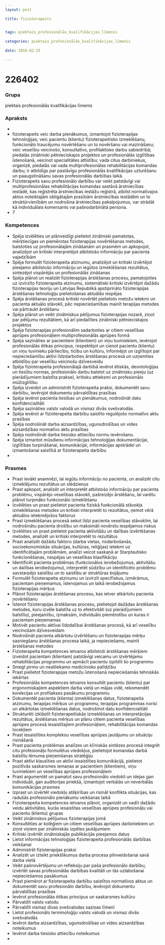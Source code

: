 ```yaml
---
layout: post
    
title: fizioterapeits

    
tags: piektais_profesionālās_kvalifikācijas_līmenis
    
categories: piektais_profesionālās_kvalifikācijas_līmenis
    
date: 2016-02-25
    
---
```

# 226402

### Grupa
piektais profesionālās kvalifikācijas līmenis


### Apraksts

* 
* fizioterapeits veic darba pienākumus, izmantojot fizioterapijas tehnoloģijas; veic pacientu (klientu) fizioterapeitisko izmeklēšanu, funkcionālo traucējumu novērtēšanu un to novēršanu vai mazināšanu; veic veselību veicinošo, konsultatīvo, profilaktisko darbu sabiedrībā; piedalās zinātniski pētnieciskajos projektos un profesionālās izglītības īstenošanā, veicinot specialitātes attīstību; vada citus darbiniekus, organizē, piedalās vai vada multiprofesionālas rehabilitācijas komandas darbu; ir atbildīgs par pastāvīgu profesionālās kvalifikācijas uzturēšanu un paaugstināšanu savas profesionālās darbības laikā. 
* 	Fizioterapeits savu profesionālo darbību var veikt patstāvīgi vai multiprofesionālas rehabilitācijas komandas sastāvā ārstniecības iestādē, kas reģistrēta ārstniecības iestāžu reģistrā, atbilst normatīvajos aktos noteiktajām obligātajām prasībām ārstniecības iestādēm un to struktūrvienībām un nodrošina ārstniecības pakalpojumus, var strādāt kā individuālais komersants vai pašnodarbinātā persona. 
* 	7 

### Kompetences

* Spēja izvēlēties un plānveidīgi pielietot zinātniski pamatotas, mērķtiecīgas un piemērotas fizioterapijas novērtēšanas metodes, balstoties uz profesionālajām zināšanām un prasmēm un apkopojot, analizējot un kritiski interpretējot atbilstošo informāciju par pacienta vajadzībām
* Spēja formulēt fizioterapeita atzinumu, analizējot un kritiski izvērtējot pieejamo atbilstošo informāciju un iegūtos izmeklēšanas rezultātus, sintezējot vispārējās un profesionālās zināšanas
* Spēja plānot un realizēt fizioterapijas ārstēšanas procesu, pamatojoties uz izvirzīto fizioterapeita atzinumu, sistemātiski kritiski izvērtējot dažādu fizioterapijas teoriju un Latvijas Republikā apstiprināto fizioterapijas ārstēšanas tehnoloģiju pielietošanas aktuālās iespējas
* Spēja ārstēšanas procesā kritiski novērtēt pielietoto metožu ietekmi un pacienta aktuālo stāvokli, pēc nepieciešamības mainīt terapijas metodes vai pārtraukt ārstēšanu
* Spēja plānot un veikt zinātniskus pētījumus fizioterapijas nozarē, ziņot par pētījumu rezultātiem, kā arī piedalīties zinātniski pētnieciskajos projektos
* Spēja fizioterapijas profesionālim sadarboties ar citiem veselības aprūpes profesionāļiem multiprofesionālās aprūpes formā
* Spēja sazināties ar pacientiem (klientiem) un viņu tuviniekiem, ievērojot profesionālās ētikas principus, respektējot un cienot pacientu (klientu) un viņu tuvinieku pārliecību, ticību un kultūru, informējot un izglītojot par nepieciešamību aktīvi līdzdarboties ārstēšanas procesā un uzņemties atbildību par veselību veicinošu dzīvesveidu
* Spēja fizioterapeita profesionālajā darbībā ievērot ētiskās, deontoloģijas un tiesību normas, profesionālo darbu balstot uz zinātnisku pieeju (uz pierādījumiem balstīta prakse), kritisku attieksmi un profesionālo mūžizglītību
* Spēja izveidot un administrēt fizioterapeita praksi, dokumentēt savu darbību, ievērojot dokumentu pārvaldības prasības
* Spēja ievērot pacienta tiesības un pienākumus, nodrošināt datu konfidencialitāti
* Spēja sazināties valsts valodā un vismaz divās svešvalodās.
*  Spēja ievērot ar fizioterapeita darbību saistīto regulējošo normatīvo aktu prasības
* Spēja nodrošināt darba aizsardzības, ugunsdrošības un vides aizsardzības normatīvo aktu prasības
* Spēja nodrošināt darba tiesisko attiecību normu ievērošanu.
*  Spēja izmantot mūsdienu informācijas tehnoloģijas dokumentācijai, izglītības turpināšanai, komunikācijai, informācijas apstrādei un izmantošanai saistībā ar fizioterapeita darbību
* 

### Prasmes 
* Prast ievākt anamnēzi, lai iegūtu informāciju no pacienta, un analizēt citu izmeklējumu rezultātus un slēdzienus
* Prast apkopot, analizēt un interpretēt atbilstošo informāciju par pacienta problēmu, vispārējo veselības stāvokli, pašreizējo ārstēšanu, lai varētu plānot turpmāko funkcionālo izmeklēšanu
* Izvēlēties un prast pielietot pacienta fiziskā funkcionālā stāvokļa izmeklēšanas metodes un kritiski interpretēt to rezultātus, ņemot vērā aktuālos ietekmējošos faktorus
* Prast izmeklēšanas procesā sekot līdzi pacienta veselības stāvoklim, lai nodrošinātu pacienta drošību un maksimāli novērstu iespējamos riskus
* Izvēlēties un prast pielietot pacienta aktivitāšu un dalības izvērtēšanas metodes, analizēt un kritiski interpretēt to rezultātus
* Prast analizēt dažādu faktoru (darba vietas, nodarbošanās, socioekonomiskās situācijas, kultūras, reliģijas) ietekmi uz identificētajām problēmām, analīzi veicot saskaņā ar Starptautisko funkcionēšanas, nespējas un veselības klasifikāciju
* Identificēt pacienta problēmas (funkcionālos ierobežojumus, aktivitāšu un dalības ierobežojumu), interpretēt sūdzību un identificēto problēmu savstarpējo saistību un to saistību ar struktūras bojājumu
* Formulēt fizioterapeita atzinumu un izvirzīt specifiskus, izmērāmus, pacientam pieņemamus, īstenojamus un laikā ierobežojamus fizioterapijas mērķus
* Plānot fizioterapijas ārstēšanas procesu, kas ietver atkārtotu pacienta novērtēšanu
* Īstenot fizioterapijas ārstēšanas procesu, pielietojot dažādas ārstēšanas metodes, kuru izvēle balstīta uz to efektivitāti (uz pierādījumiem balstītu), pieejamību, izmaksām, individuālo piemērotību un kuras ir pacientam pieņemamas
* Motivēt pacientu aktīvai līdzdalībai ārstēšanas procesā, kā arī veselību veicinošam dzīvesveidam
* Nodrošināt pacienta atkārtotu izvērtēšanu un fizioterapijas mērķu sasniegšanu ārstēšanas procesa laikā, ja nepieciešams, mainīt ārstēšanas metodes
* Fizioterapeita kompetences ietvaros atbilstoši ārstēšanas mērķiem izveidot pacientam (klientam) patstāvīgi veicamu un izvērtējamu rehabilitācijas programmu un apmācīt pacientu izpildīt šo programmu
* Sniegt pirmo un neatliekamo medicīnisko palīdzību
* Prast pielietot fizioterapijas metožu īstenošanā nepieciešamās tehniskās iekārtas
* Profesionālās kompetences ietvaros konsultēt pacientu (klientu) par ergonomiskajiem aspektiem darba vietā un mājas vidē, rekomendēt korekcijas un profilakses pasākumu programmu
* Dokumentēt pacienta (klienta) izmeklēšanas datus, fizioterapeita atzinumu, terapijas mērķus un programmu, terapijas programmas norisi un atkārtotas izmeklēšanas datus, nodrošinot datu konfidencialitāti
* Strukturēti izklāstīt fizioterapeitiskās izmeklēšanas un interpretācijas rezultātus, ārstēšanas mērķus un plānu citiem pacienta veselības aprūpes procesā iesaistītajiem profesionāļiem, rehabilitācijas komandas locekļiem
* Prast iesaistīties kompleksu veselības aprūpes jautājumu un situāciju risināšanā
* Prast pacienta problēmas analīzes un klīniskās sintēzes procesā integrēt citu profesionāļu formulētus viedokļus, pielietojot komandas darbā balstītu lēmuma pieņemšanas stratēģiju
* Prast aktīvi klausīties un aktīvi iesaistīties komunikācijā, pielietot pozitīvās saskarsmes iemaņas ar pacientiem (klientiem), viņu tuviniekiem un veselības aprūpes profesionāļiem
* Prast argumentēt un pamatot savu profesionālo viedokli un idejas gan individuāli, gan auditorijas priekšā, izmantojot verbālās un neverbālās komunikācijas prasmes
* Izprast un izvērtēt viedokļu atšķirības un risināt konflikta situācijas, kas radušās profesionālo pienākumu veikšanas laikā
* Fizioterapeita kompetences ietvaros plānot, organizēt un vadīt dažādu veidu aktivitātes, kurās iesaistītas veselības aprūpes profesionāļu vai pacientu (klientu) grupas
* Veikt zinātniskos pētījumus fizioterapijas jomā
* Konsultēties ar kolēģiem un citiem veselības aprūpes darbiniekiem un ziņot viņiem par zinātniskās izpētes jautājumiem
* Kritiski izvērtēt zinātniskajās publikācijās pieejamos datus
* Lietot informācijas tehnoloģijas fizioterapeita profesionālās darbības veikšanai
* Administrēt fizioterapijas praksi
* Analizēt un izteikt priekšlikumus darba procesa pilnveidošanai savā darba vietā
* Veikt pašnovērtējumu un refleksiju par paša profesionālo darbību, izvērtēt savas profesionālās darbības kvalitāti un tās uzlabošanai nepieciešamos pasākumus
* Prast piemērot ar fizioterapeita darbību saistītos normatīvos aktus un dokumentēt savu profesionālo darbību, ievērojot dokumentu pārvaldības prasības
* Ievērot profesionālās ētikas principus un saskarsmes kultūru
* Pārvaldīt valsts valodu
* Pārvaldīt vismaz divas svešvalodas saziņas līmenī
* Lietot profesionālo terminoloģiju valsts valodā un vismaz divās svešvalodās
* Ievērot darba aizsardzības, ugunsdrošības un vides aizsardzības noteikumus
* Ievērot darba tiesisko attiecību noteikumus
* 
